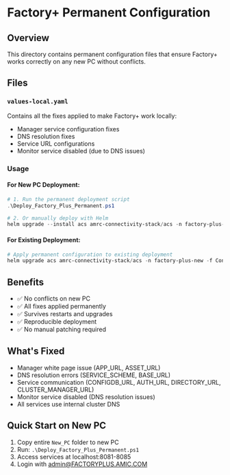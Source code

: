 # Factory+ Permanent Configuration

## Overview
This directory contains permanent configuration files that ensure Factory+ works correctly on any new PC without conflicts.

## Files

### `values-local.yaml`
Contains all the fixes applied to make Factory+ work locally:
- Manager service configuration fixes
- DNS resolution fixes
- Service URL configurations
- Monitor service disabled (due to DNS issues)

### Usage

#### For New PC Deployment:
```powershell
# 1. Run the permanent deployment script
.\Deploy_Factory_Plus_Permanent.ps1

# 2. Or manually deploy with Helm
helm upgrade --install acs amrc-connectivity-stack/acs -n factory-plus-new --create-namespace -f Configurations/values-local.yaml
```

#### For Existing Deployment:
```powershell
# Apply permanent configuration to existing deployment
helm upgrade acs amrc-connectivity-stack/acs -n factory-plus-new -f Configurations/values-local.yaml
```

## Benefits
- ✅ No conflicts on new PC
- ✅ All fixes applied permanently
- ✅ Survives restarts and upgrades
- ✅ Reproducible deployment
- ✅ No manual patching required

## What's Fixed
- Manager white page issue (APP_URL, ASSET_URL)
- DNS resolution errors (SERVICE_SCHEME, BASE_URL)
- Service communication (CONFIGDB_URL, AUTH_URL, DIRECTORY_URL, CLUSTER_MANAGER_URL)
- Monitor service disabled (DNS resolution issues)
- All services use internal cluster DNS

## Quick Start on New PC
1. Copy entire `New_PC` folder to new PC
2. Run: `.\Deploy_Factory_Plus_Permanent.ps1`
3. Access services at localhost:8081-8085
4. Login with admin@FACTORYPLUS.AMIC.COM
